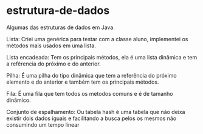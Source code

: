 # estrutura-de-dados
Algumas das estruturas de dados em Java.

Lista: Criei uma genérica para testar com a classe aluno, implementei os métodos mais usados em uma lista.

Lista encadeada: Tem os principais métodos, ela é uma lista dinâmica e tem a refêrencia do próximo e do anterior.

Pilha: É uma pilha do tipo dinâmica que tem a referência do próximo elemento e do anterior e também tem os principais métodos.

Fila: É uma fila que tem todos os metodos comuns e é de tamanho dinâmico.

Conjunto de espalhamento: Ou tabela hash é uma tabela que não deixa existir dois dados iguais e facilitando a busca pelos os mesmos não consumindo um tempo linear
